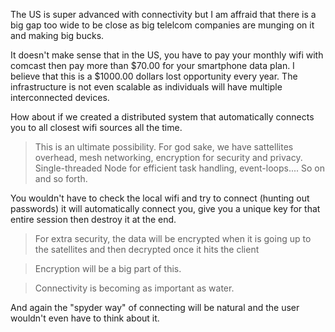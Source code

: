 The US is super advanced with connectivity but I am affraid that there is a big gap too wide to be close as big telelcom companies are munging on it and making big bucks.

It doesn't make sense that in the US, you have to pay your monthly wifi with comcast then pay more than $70.00 for your smartphone data plan. I believe that this is a $1000.00 dollars lost opportunity every year. The infrastructure 
is not even scalable as individuals will have multiple interconnected devices.

How about if we created a distributed system that automatically connects you to all closest wifi sources all the time.

> This is an ultimate possibility. For god sake, we have sattellites overhead, mesh networking, encryption for security and privacy. Single-threaded Node for efficient task handling, event-loops.... So on and so forth.

You wouldn't have to check the local wifi and try to connect (hunting out passwords) it will automatically connect you, give you a unique key for that entire session then destroy it at the end.

> For extra security, the data will be encrypted when it is going up to the satellites and then decrypted once it hits the client

> Encryption will be a big part of this.

> Connectivity is becoming as important as water.

And again the "spyder way" of connecting will be natural and the user wouldn't even have to think about it.
